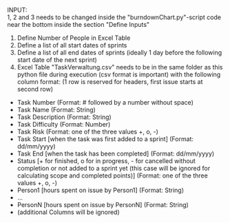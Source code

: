 INPUT:\
1, 2 and 3 needs to be changed inside the "burndownChart.py"-script code near the bottom inside the section "Define Inputs"
1) Define Number of People in Excel Table
2) Define a list of all start dates of sprints
3) Define a list of all end dates of sprints (ideally 1 day before the following start date of the next sprint)
4) Excel Table "TaskVerwaltung.csv" needs to be in the same folder as this python file during execution
   (csv format is important) with the following column format:
   (1 row is reserved for headers, first issue starts at second row)
  - Task Number (Format: # followed by a number without space)
  - Task Name (Format: String)
  - Task Description (Format: String)
  - Task Difficulty (Format: Number)
  - Task Risk (Format: one of the three values +, o, -)
  - Task Start [when the task was first added to a sprint] (Format: dd/mm/yyyy)
  - Task End [when the task has been completed] (Format: dd/mm/yyyy)
  - Status [+ for finished, o for in progress, - for cancelled without completion or not added to a sprint yet (this case will be ignored for
  calculating scope and completed points)] (Format: one of the three values +, o, -)
  - Person1 [hours spent on issue by Person1] (Format: String)
  - ...
  - PersonN [hours spent on issue by PersonN] (Format: String)
  - (additional Columns will be ignored)
